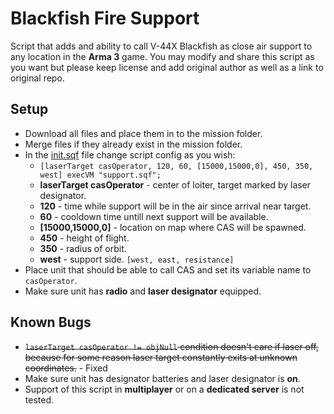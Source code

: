# Blackfish Fire Support
Script that adds and ability to call V-44X Blackfish as close air support to any location in the **Arma 3** game. 
You may modify and share this script as you want but please keep license and add original author as well as a link to original repo. 
## Setup
* Download all files and place them in to the mission folder.
* Merge files if they already exist in the mission folder.
* In the [init.sqf](https://github.com/allanvalk/blackfish-fire-support/blob/c1aa153849fe9ff0467406fc51352ce2194b1623/init.sqf#L18) file change script config as you wish:
  * `[laserTarget casOperator, 120, 60, [15000,15000,0], 450, 350, west] execVM "support.sqf";`
  * **laserTarget casOperator** - center of loiter, target marked by laser designator.
  * **120** - time while support will be in the air since arrival near target.
  * **60** - cooldown time untill next support will be available.
  * **[15000,15000,0]** - location on map where CAS will be spawned.
  * **450** - height of flight.
  * **350** - radius of orbit.
  * **west** - support side. `[west, east, resistance]`
* Place unit that should be able to call CAS and set its variable name to `casOperator`.
* Make sure unit has **radio** and **laser designator** equipped.

## Known Bugs
* ~~`laserTarget casOperator != objNull` condition doesn't care if laser off, because for some reason laser target constantly exits at unknown coordinates.~~ - Fixed
* Make sure unit has designator batteries and laser designator is **on**.
* Support of this script in **multiplayer** or on a **dedicated server** is not tested.
